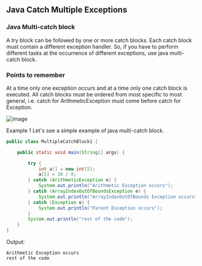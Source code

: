 ## Java Catch Multiple Exceptions

### Java Multi-catch block

A try block can be followed by one or more catch blocks. Each catch block must contain a different exception handler.
So, if you have to perform different tasks at the occurrence of different exceptions, use java multi-catch block.

### Points to remember

At a time only one exception occurs and at a time only one catch block is executed.
All catch blocks must be ordered from most specific to most general, i.e. catch for ArithmeticException must come before
catch for Exception.

![image](https://static.javatpoint.com/core/images/multiple-catch-block-in-java.png)

Example 1
Let's see a simple example of java multi-catch block.

```java
public class MultipleCatchBlock1 {

    public static void main(String[] args) {

        try {
            int a[] = new int[5];
            a[5] = 30 / 0;
        } catch (ArithmeticException e) {
            System.out.println("Arithmetic Exception occurs");
        } catch (ArrayIndexOutOfBoundsException e) {
            System.out.println("ArrayIndexOutOfBounds Exception occurs");
        } catch (Exception e) {
            System.out.println("Parent Exception occurs");
        }
        System.out.println("rest of the code");
    }
}
```

Output:

```
Arithmetic Exception occurs
rest of the code
```


